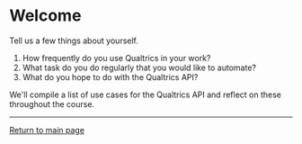 # Welcome

Tell us a few things about yourself.

1. How frequently do you use Qualtrics in your work?
2. What task do you do regularly that you would like to automate?
3. What do you hope to do with the Qualtrics API?

We'll compile a list of use cases for the Qualtrics API and reflect on these throughout the course.

---

[Return to main page](../../)
